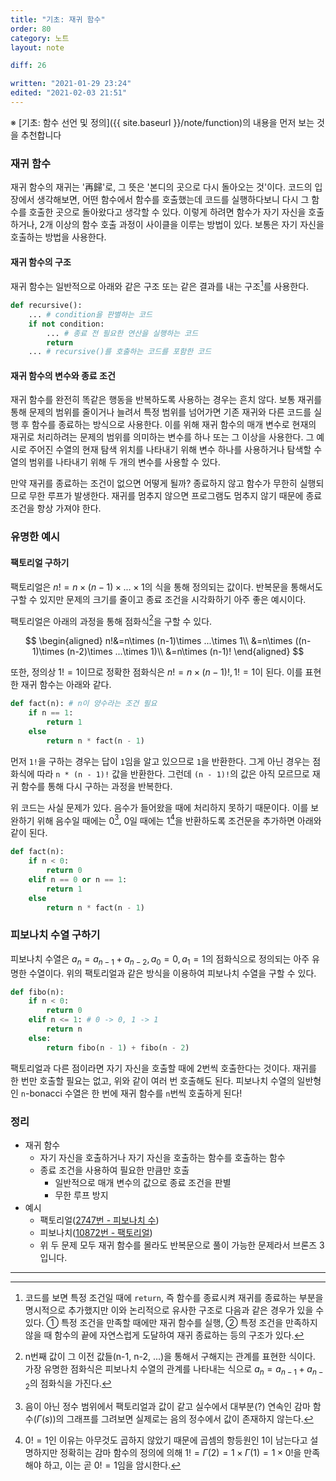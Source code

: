 ```yaml
---
title: "기초: 재귀 함수"
order: 80
category: 노트
layout: note

diff: 26

written: "2021-01-29 23:24"
edited: "2021-02-03 21:51"
---
```


※ [기초: 함수 선언 및 정의]({{ site.baseurl }}/note/function)의 내용을 먼저 보는 것을 추천합니다

### 재귀 함수

재귀 함수의 재귀는 '再歸'로, 그 뜻은 '본디의 곳으로 다시 돌아오는 것'이다. 코드의 입장에서 생각해보면, 어떤 함수에서 함수를 호출했는데 코드를 실행하다보니 다시 그 함수를 호출한 곳으로 돌아왔다고 생각할 수 있다. 이렇게 하려면 함수가 자기 자신을 호출하거나, 2개 이상의 함수 호출 과정이 사이클을 이루는 방법이 있다. 보통은 자기 자신을 호출하는 방법을 사용한다.

#### 재귀 함수의 구조

재귀 함수는 일반적으로 아래와 같은 구조 또는 같은 결과를 내는 구조[^1]를 사용한다.

```python
def recursive():
    ... # condition을 판별하는 코드
    if not condition:
        ... # 종료 전 필요한 연산을 실행하는 코드
        return
    ... # recursive()를 호출하는 코드를 포함한 코드
```

#### 재귀 함수의 변수와 종료 조건

재귀 함수를 완전히 똑같은 행동을 반복하도록 사용하는 경우는 흔치 않다. 보통 재귀를 통해 문제의 범위를 줄이거나 늘려서 특정 범위를 넘어가면 기존 재귀와 다른 코드를 실행 후 함수를 종료하는 방식으로 사용한다. 이를 위해 재귀 함수의 매개 변수로 현재의 재귀로 처리하려는 문제의 범위를 의미하는 변수를 하나 또는 그 이상을 사용한다. 그 예시로 주어진 수열의 현재 탐색 위치를 나타내기 위해 변수 하나를 사용하거나 탐색할 수열의 범위를 나타내기 위해 두 개의 변수를 사용할 수 있다.

만약 재귀를 종료하는 조건이 없으면 어떻게 될까? 종료하지 않고 함수가 무한히 실행되므로 무한 루프가 발생한다. 재귀를 멈추지 않으면 프로그램도 멈추지 않기 때문에 종료 조건을 항상 가져야 한다.

### 유명한 예시

#### 팩토리얼 구하기

팩토리얼은 $n!=n\times (n-1)\times ...\times 1$의 식을 통해 정의되는 값이다. 반복문을 통해서도 구할 수 있지만 문제의 크기를 줄이고 종료 조건을 시각화하기 아주 좋은 예시이다.

팩토리얼은 아래의 과정을 통해 점화식[^2]을 구할 수 있다.

$$
\begin{aligned}
n!&=n\times (n-1)\times ...\times 1\\
&=n\times ((n-1)\times (n-2)\times ...\times 1)\\
&=n\times (n-1)!
\end{aligned}
$$

또한, 정의상 $1!=1$이므로 정확한 점화식은 $n!=n\times (n-1)!, 1!=1$이 된다. 이를 표현한 재귀 함수는 아래와 같다.

```python
def fact(n): # n이 양수라는 조건 필요
    if n == 1:
        return 1
    else
        return n * fact(n - 1)
```

먼저 `1!`을 구하는 경우는 답이 `1`임을 알고 있으므로 `1`을 반환한다. 그게 아닌 경우는 점화식에 따라 `n * (n - 1)!` 값을 반환한다. 그런데 `(n - 1)!`의 값은 아직 모르므로 재귀 함수를 통해 다시 구하는 과정을 반복한다.

위 코드는 사실 문제가 있다. 음수가 들어왔을 때에 처리하지 못하기 때문이다. 이를 보완하기 위해 음수일 때에는 0[^3], 0일 때에는 1[^4]을 반환하도록 조건문을 추가하면 아래와 같이 된다.

```python
def fact(n):
    if n < 0:
        return 0
    elif n == 0 or n == 1:
        return 1
    else
        return n * fact(n - 1)
```

### 피보나치 수열 구하기

피보나치 수열은 $a_n=a_{n-1}+a_{n-2},a_0=0,a_1=1$의 점화식으로 정의되는 아주 유명한 수열이다. 위의 팩토리얼과 같은 방식을 이용하여 피보나치 수열을 구할 수 있다.

```python
def fibo(n):
    if n < 0:
        return 0
    elif n <= 1: # 0 -> 0, 1 -> 1
        return n
    else:
        return fibo(n - 1) + fibo(n - 2)
```

팩토리얼과 다른 점이라면 자기 자신을 호출할 때에 2번씩 호출한다는 것이다. 재귀를 한 번만 호출할 필요는 없고, 위와 같이 여러 번 호출해도 된다. 피보나치 수열의 일반형인 `n`-bonacci 수열은 한 번에 재귀 함수를 `n`번씩 호출하게 된다!

### 정리

- 재귀 함수
  - 자기 자신을 호출하거나 자기 자신을 호출하는 함수를 호출하는 함수
  - 종료 조건을 사용하여 필요한 만큼만 호출
    - 일반적으로 매개 변수의 값으로 종료 조건을 판별
    - 무한 루프 방지
- 예시
  - 팩토리얼([2747번 - 피보나치 수](http://noj.am/2747))
  - 피보나치([10872번 - 팩토리얼](http://noj.am/10872))
  - 위 두 문제 모두 재귀 함수를 몰라도 반복문으로 풀이 가능한 문제라서 브론즈 3입니다.

<hr/>

[^1]: 코드를 보면 특정 조건일 때에 `return`, 즉 함수를 종료시켜 재귀를 종료하는 부분을 명시적으로 추가했지만 이와 논리적으로 유사한 구조로 다음과 같은 경우가 있을 수 있다. ① 특정 조건을 만족할 때에만 재귀 함수를 실행, ② 특정 조건을 만족하지 않을 때 함수의 끝에 자연스럽게 도달하여 재귀 종료하는 등의 구조가 있다.
[^2]: n번째 값이 그 이전 값들(n-1, n-2, ...)을 통해서 구해지는 관계를 표현한 식이다. 가장 유명한 점화식은 피보나치 수열의 관계를 나타내는 식으로 $a_n=a_{n-1}+a_{n-2}$의 점화식을 가진다.
[^3]: 음이 아닌 정수 범위에서 팩토리얼과 값이 같고 실수에서 대부분(?) 연속인 감마 함수($\Gamma(s)$)의 그래프를 그려보면 실제로는 음의 정수에서 값이 존재하지 않는다.
[^4]: $0!=1$인 이유는 아무것도 곱하지 않았기 때문에 곱셈의 항등원인 1이 남는다고 설명하지만 정확히는 감마 함수의 정의에 의해 $1!=\Gamma(2)=1\times \Gamma(1)=1\times 0!$을 만족해야 하고, 이는 곧 $0!=1$임을 암시한다.
